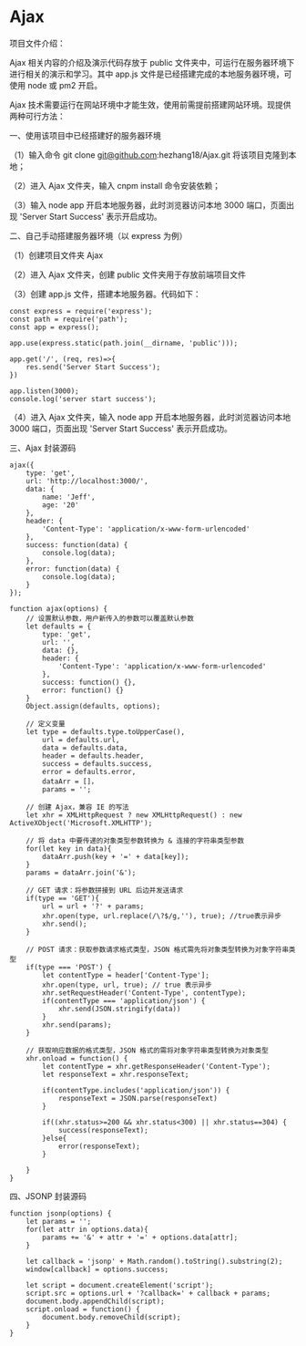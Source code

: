 # Ajax

项目文件介绍：

Ajax 相关内容的介绍及演示代码存放于 public 文件夹中，可运行在服务器环境下进行相关的演示和学习。其中 app.js 文件是已经搭建完成的本地服务器环境，可使用 node 或 pm2 开启。

Ajax 技术需要运行在网站环境中才能生效，使用前需提前搭建网站环境。现提供两种可行方法：

一、使用该项目中已经搭建好的服务器环境

（1）输入命令 git clone git@github.com:hezhang18/Ajax.git 将该项目克隆到本地；

（2）进入 Ajax 文件夹，输入 cnpm install 命令安装依赖；

（3）输入 node app 开启本地服务器，此时浏览器访问本地 3000 端口，页面出现 'Server Start Success' 表示开启成功。

二、自己手动搭建服务器环境（以 express 为例）

（1）创建项目文件夹 Ajax

（2）进入 Ajax 文件夹，创建 public 文件夹用于存放前端项目文件

（3）创建 app.js 文件，搭建本地服务器。代码如下：

```
const express = require('express');
const path = require('path');
const app = express();

app.use(express.static(path.join(__dirname, 'public')));

app.get('/', (req, res)=>{
    res.send('Server Start Success');
})

app.listen(3000);
console.log('server start success');
```

（4）进入 Ajax 文件夹，输入 node app 开启本地服务器，此时浏览器访问本地 3000 端口，页面出现 'Server Start Success' 表示开启成功。

三、Ajax 封装源码

```
ajax({
    type: 'get',
    url: 'http://localhost:3000/',
    data: {
        name: 'Jeff',
        age: '20'
    },
    header: {
        'Content-Type': 'application/x-www-form-urlencoded'
    },
    success: function(data) {
        console.log(data);
    },
    error: function(data) {
        console.log(data);
    }
});

function ajax(options) {
    // 设置默认参数，用户新传入的参数可以覆盖默认参数
    let defaults = {
        type: 'get',
        url: '',
        data: {},
        header: {
            'Content-Type': 'application/x-www-form-urlencoded'
        },
        success: function() {},
        error: function() {}
    }
    Object.assign(defaults, options);

    // 定义变量
    let type = defaults.type.toUpperCase(),
        url = defaults.url,
        data = defaults.data,
        header = defaults.header,
        success = defaults.success,
        error = defaults.error,
        dataArr = []，
        params = '';
    
    // 创建 Ajax，兼容 IE 的写法
    let xhr = XMLHttpRequest ? new XMLHttpRequest() : new ActiveXObject('Microsoft.XMLHTTP');
    
    // 将 data 中要传递的对象类型参数转换为 & 连接的字符串类型参数
    for(let key in data){
        dataArr.push(key + '=' + data[key]);
    }
    params = dataArr.join('&');

    // GET 请求：将参数拼接到 URL 后边并发送请求
    if(type == 'GET'){
        url = url + '?' + params;
        xhr.open(type, url.replace(/\?$/g,''), true); //true表示异步
        xhr.send();
    }
    
    // POST 请求：获取参数请求格式类型，JSON 格式需先将对象类型转换为对象字符串类型
    if(type === 'POST') {
        let contentType = header['Content-Type'];
        xhr.open(type, url, true); // true 表示异步
        xhr.setRequestHeader('Content-Type', contentType);
        if(contentType === 'application/json') {
            xhr.send(JSON.stringify(data))
        }
        xhr.send(params);
    }
    
    // 获取响应数据的格式类型，JSON 格式的需将对象字符串类型转换为对象类型
    xhr.onload = function() {
        let contentType = xhr.getResponseHeader('Content-Type');
        let responseText = xhr.responseText;
        
        if(contentType.includes('application/json')) {
            responseText = JSON.parse(responseText)
        }

        if((xhr.status>=200 && xhr.status<300) || xhr.status==304) {
            success(responseText);
        }else{
            error(responseText);
        }
        
    }
} 
```

四、JSONP 封装源码

```
function jsonp(options) {
    let params = '';
    for(let attr in options.data){
        params += '&' + attr + '=' + options.data[attr];
    }
    
    let callback = 'jsonp' + Math.random().toString().substring(2);
    window[callback] = options.success;

    let script = document.createElement('script');
    script.src = options.url + '?callback=' + callback + params;
    document.body.appendChild(script);
    script.onload = function() {
        document.body.removeChild(script);
    }
}
```